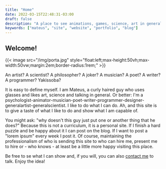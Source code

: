```yaml
---
title: "Home"
date: 2022-03-15T22:48:31-03:00
draft: false
description: "A place to see animations, games, science, art in general, phylosophy and a bit more."
keywords: ["mateus", "site", "website", "portfolio", "blog"]
---
```


## Welcome!

{{< image src="/img/porta.jpg" style="float:left;max-height:50vh;max-width:50vw;margin:2em;border-radius:1rem;" >}}

An artist?
A scientist?
A philosopher?
A joker?
A musician?
A poet?
A writer?
A programmer?
Yakissoba?

It is easy to define myself.
I am Mateus, a curly haired guy who uses glasses and likes art, science and talking in general.
Or better: I'm a psychologist-animator-musician-poet-writer-programmer-designer-generalartist-generalscientist.
I like to do what I can do.
Ah, and this site is to give a taste of what I like to do and show what I am capable of.

You might ask: "why doesn't this guy just put one or another thing that he does?"
Because this is not a curriculum, it is a personal site.
If I finish a hard puzzle and be happy about it I can post on the blog.
If I want to post a "lorem ipsum" every week I post it.
Of course, maintaining the professionalism of who is sending this site to who can hire me, present me to hire or - who knows - at least be a little more happy visiting this place.

Be free to se what I can show and, if you will, you can also [contact me](mailto:kalebye2@proton.me) to talk.
Enjoy the idea!
